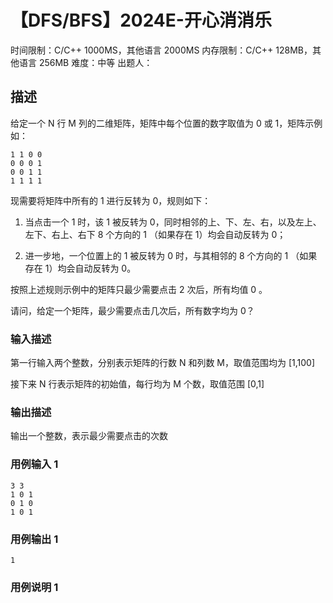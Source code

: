 # 【DFS/BFS】2024E-开心消消乐

时间限制：C/C++ 1000MS，其他语言 2000MS
内存限制：C/C++ 128MB，其他语言 256MB
难度：中等
出题人：

## 描述

给定一个 N 行 M 列的二维矩阵，矩阵中每个位置的数字取值为 0 或 1，矩阵示例如： 
```
1 1 0 0
0 0 0 1
0 0 1 1 
1 1 1 1 
```

现需要将矩阵中所有的 1 进行反转为 0，规则如下： 

1. 当点击一个 1 时，该 1 被反转为 0，同时相邻的上、下、左、右，以及左上、左下、右上、右下 8 个方向的 1 （如果存在 1）均会自动反转为 0； 

2. 进一步地，一个位置上的 1 被反转为 0 时，与其相邻的 8 个方向的 1 （如果存在 1）均会自动反转为 0。 

按照上述规则示例中的矩阵只最少需要点击 2 次后，所有均值 0 。


请问，给定一个矩阵，最少需要点击几次后，所有数字均为 0？

### 输入描述

第一行输入两个整数，分别表示矩阵的行数 N 和列数 M，取值范围均为 [1,100] 

接下来 N 行表示矩阵的初始值，每行均为 M 个数，取值范围 [0,1]

### 输出描述

输出一个整数，表示最少需要点击的次数

### 用例输入 1 
```
3 3
1 0 1
0 1 0
1 0 1
```
### 用例输出 1 
```
1
```
### 用例说明 1 

